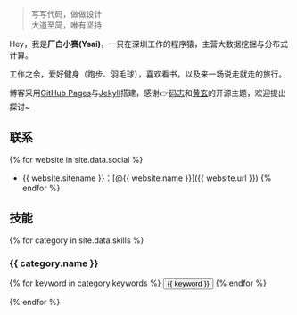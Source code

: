 > 写写代码，做做设计  
> 大道至简，唯有坚持

Hey，我是**厂白小赛(Ysai)**，一只在深圳工作的程序猿，主营大数据挖掘与分布式计算。

工作之余，爱好健身（跑步、羽毛球），喜欢看书，以及来一场说走就走的旅行。

博客采用<a href="https://pages.github.com/" target="_blank">GitHub Pages</a>与<a href="http://jekyll.com.cn/" target="_blank">Jekyll</a>搭建，感谢👉<a href="https://github.com/mzlogin/mzlogin.github.io" target="_blank">码志</a>和<a href="https://github.com/Huxpro/huxpro.github.io" target="_blank">黄玄</a>的开源主题，欢迎提出探讨~

## 联系

{% for website in site.data.social %}

- {{ website.sitename }}：[@{{ website.name }}]({{ website.url }})
  {% endfor %} 

## 技能

{% for category in site.data.skills %}

### {{ category.name }}

<div class="btn-inline">
{% for keyword in category.keywords %}
<button class="btn btn-outline" type="button">{{ keyword }}</button>
{% endfor %}
</div>

{% endfor %}